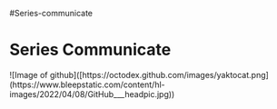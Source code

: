 #Series-communicate
<h1>Series Communicate</h1>
![Image of github]([https://octodex.github.com/images/yaktocat.png](https://www.bleepstatic.com/content/hl-images/2022/04/08/GitHub___headpic.jpg))
